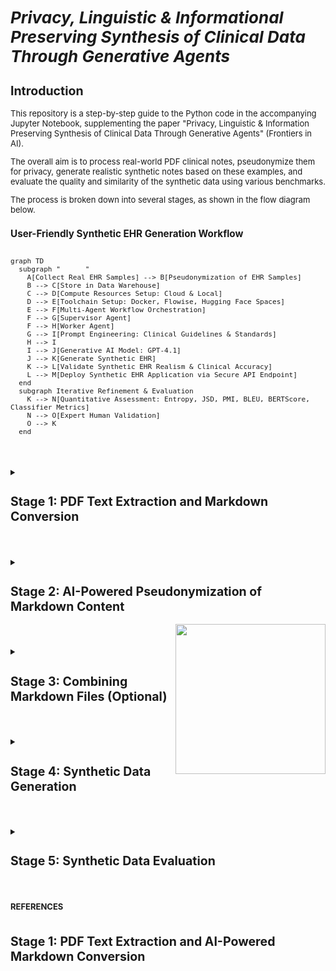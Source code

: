<span style="font-size: 13px;">

# *Privacy, Linguistic & Informational Preserving Synthesis of Clinical Data Through Generative Agents*


## Introduction

  This repository is a step-by-step guide to the Python code in the accompanying Jupyter Notebook, supplementing the paper "Privacy, Linguistic & Information Preserving Synthesis of Clinical Data Through Generative Agents" (Frontiers in AI).

  The overall aim is to process real-world PDF clinical notes, pseudonymize them for privacy, generate realistic synthetic notes based on these examples, and evaluate the quality and similarity of the synthetic data using various benchmarks.

  The process is broken down into several stages, as shown in the flow diagram below.

### User-Friendly Synthetic EHR Generation Workflow
```mermaid 

graph TD  
  subgraph "      "
    A[Collect Real EHR Samples] --> B[Pseudonymization of EHR Samples]  
    B --> C[Store in Data Warehouse]  
    C --> D[Compute Resources Setup: Cloud & Local]  
    D --> E[Toolchain Setup: Docker, Flowise, Hugging Face Spaces]  
    E --> F[Multi-Agent Workflow Orchestration]  
    F --> G[Supervisor Agent]  
    F --> H[Worker Agent]  
    G --> I[Prompt Engineering: Clinical Guidelines & Standards]  
    H --> I  
    I --> J[Generative AI Model: GPT-4.1]  
    J --> K[Generate Synthetic EHR]  
    K --> L[Validate Synthetic EHR Realism & Clinical Accuracy]  
    L --> M[Deploy Synthetic EHR Application via Secure API Endpoint]  
  end  
  subgraph Iterative Refinement & Evaluation  
    K --> N[Quantitative Assessment: Entropy, JSD, PMI, BLEU, BERTScore, Classifier Metrics]  
    N --> O[Expert Human Validation]  
    O --> K  
  end
  
  ```  
#
  </details>

  <details>
  <summary><h2><strong>Stage 1: PDF Text Extraction and Markdown Conversion</strong></h2></summary>

  This initial stage is crucial for transforming raw PDF documents into a structured Markdown format. This conversion makes the textual content more amenable to subsequent processing, such as pseudonymization and analysis. The process leverages an AI model for intelligent structuring of the extracted text.

  **Purpose:** To systematically extract all readable text content from a collection of PDF files and then convert this raw text into well-structured Markdown. The conversion aims to preserve or infer document elements like headings, lists, and paragraphs, utilizing the capabilities of an Azure OpenAI GPT-4.1 model.

  **Key Code Components:**

  1.  **`extract_text_from_pdf(pdf_path)`**:
      *   **Library Used:** `PyMuPDF (fitz)`
      *   **Functionality:**
          *   Opens a PDF file specified by `pdf_path`.
          *   Iterates through each page of the PDF.
          *   Extracts plain text from each page using `page.get_text("text")`.
          *   Concatenates the text from all pages, adding a double newline (`\n\n`) as a separator between page contents.
          *   Includes basic error handling to catch and report issues during PDF reading, returning `None` if an error occurs.

  2.  **`convert_text_to_markdown(text_content, pdf_filename)`**:
      *   **Library Used:** `openai` (for Azure OpenAI)
      *   **Functionality:**
          *   Takes the raw `text_content` (extracted from a PDF) and the original `pdf_filename` (for context in prompts) as input.
          *   If `text_content` is empty, it returns `None`.
          *   Constructs a request to the Azure OpenAI API using the initialized `client` object.
          *   **AI Model Invocation:**
              *   Uses the deployment specified by `AZURE_OPENAI_DEPLOYMENT_NAME` (e.g., "GPT4.1").
              *   Sends a chat completion request with:
                  *   A `system_prompt` instructing the AI to act as an assistant specialized in converting raw text to well-structured Markdown, emphasizing retention of meaning, structure, and technical details without adding conversational fluff.
                  *   A `user_prompt` that includes the `text_content` and `pdf_filename`, asking the AI to convert the text to Markdown, paying attention to potential structural elements (headings, lists, paragraphs) and to output *only* the Markdown content.
                  *   `temperature` is set to `0.2` for more deterministic and factual output.
                  *   `max_tokens` is set to `24000` to accommodate potentially large documents.
          *   Extracts the AI-generated Markdown from the API response.
          *   Includes error handling for the API call, printing an error message and returning `None` if the conversion fails.

  3.  **`save_single_markdown_file(markdown_content, output_path)`**:
      *   **Library Used:** `os` (for path manipulation, though file I/O is standard Python)
      *   **Functionality:**
          *   A utility function that takes the generated `markdown_content` string and an `output_path`.
          *   Writes the `markdown_content` to the specified `output_path` using UTF-8 encoding.
          *   Includes basic error handling for file writing operations.

  **Inputs:**

  *   A collection of original PDF files located in the directory specified by the `PDF_DIRECTORY_PATH` variable.
  *   Azure OpenAI Service Configuration:
      *   `AZURE_OPENAI_ENDPOINT`: The endpoint URL for your Azure OpenAI service.
      *   `AZURE_OPENAI_API_KEY`: Your Azure OpenAI API key (Note: This is a sensitive credential and should be managed securely, not hardcoded directly for production or shared repositories).
      *   `AZURE_OPENAI_DEPLOYMENT_NAME`: The specific deployment name of your model in Azure OpenAI Studio (e.g., "GPT4.1").
      *   `API_VERSION`: The API version for the Azure OpenAI service (e.g., "2024-12-01-preview").
  *   An initialized `AzureOpenAI` client object, configured with the above credentials.

  **Outputs:**

  *   Individual Markdown files, where each file corresponds to an input PDF.
  *   These Markdown files are named `[original_filename_without_extension].md` (e.g., `report1.pdf` becomes `report1.md`).
  *   The output Markdown files are saved directly within the `PDF_DIRECTORY_PATH`.

  **Configuration Variables Used:**

  *   `PDF_DIRECTORY_PATH`: String specifying the absolute or relative path to the directory containing the input PDF files.
  *   `AZURE_OPENAI_ENDPOINT`, `AZURE_OPENAI_API_KEY`, `AZURE_OPENAI_DEPLOYMENT_NAME`, `API_VERSION`: As described under "Inputs".
  *   Prompts within `convert_text_to_markdown`:
      *   `system_prompt`: Defines the AI's role and general output requirements.
      *   `user_prompt`: Provides the specific text and instructions for the conversion task.

  **Workflow Summary:**

  The main execution block iterates through each PDF file found in `PDF_DIRECTORY_PATH`. For each PDF:
  1.  Text is extracted using `extract_text_from_pdf`.
  2.  If text extraction is successful, the text is passed to `convert_text_to_markdown`.
  3.  If Markdown conversion is successful, the resulting Markdown content is saved as an individual `.md` file using `save_single_markdown_file`.
  4.  Progress and any errors are logged to the console.
  </details>

#

<details>
  <summary><h2><strong>Stage 2: AI-Powered Pseudonymization of Markdown Content</strong></h2></summary>

  This stage is critical for protecting patient privacy. It processes the Markdown files generated in Stage 1 to identify and replace personal identifiers, specifically names, with realistic-sounding pseudonyms. This creates a safer dataset for subsequent tasks, such as training generative models or sharing example data, while aiming to preserve the original document structure and all other content.

  *   **Purpose:** To automatically replace privacy-sensitive information, focusing on person names (e.g., patients, doctors, staff, family members), with plausible, fabricated pseudonyms. This process is performed using an Azure OpenAI model, with strict instructions to *only* modify names and meticulously preserve the original Markdown formatting and all other textual content.

  *   **Key Code Components:**
      *   **`pseudonymize_markdown(markdown_content, pdf_filename)`**:
          *   **Library Used:** `openai` (for Azure OpenAI).
          *   **Functionality:**
              *   Accepts the `markdown_content` (from Stage 1) and the original `pdf_filename` (for logging/context) as input.
              *   Returns `None` if the input `markdown_content` is empty.
              *   Constructs a `pseudo_user_prompt` that combines the input `markdown_content` with explicit instructions to replace only person names and maintain Markdown integrity.
              *   **AI Model Invocation (Azure OpenAI):**
                  *   Uses the same initialized `client` object and `AZURE_OPENAI_DEPLOYMENT_NAME` (e.g., "GPT4.1") as in Stage 1.
                  *   Sends a chat completion request with:
                      *   The `PSEUDO_SYSTEM_MESSAGE_CONTENT` (see Configuration below) which strictly defines the AI's role and constraints.
                      *   The constructed `pseudo_user_prompt` containing the actual Markdown text and task instructions.
                      *   `temperature` set to `0.2` to encourage deterministic and rule-abiding output.
                      *   `max_tokens` set to `24000` (or a similar appropriate value) to handle the full document.
                  *   Extracts the pseudonymized Markdown text from the AI's response.
                  *   Includes error handling for the API call, printing an error message and returning `None` if pseudonymization fails.
      *   **`save_single_markdown_file(markdown_content, output_path)`**:
          *   This is the same helper function reused from Stage 1.
          *   It saves the pseudonymized Markdown content to a new file, typically prefixed with "pseudo_".

  *   **Inputs:**
      *   Individual Markdown files (`[original_filename].md`) generated in Stage 1, located in `PDF_DIRECTORY_PATH`.
      *   Azure OpenAI Service Configuration:
          *   `AZURE_OPENAI_ENDPOINT`: The endpoint URL for your Azure OpenAI service.
          *   `AZURE_OPENAI_DEPLOYMENT_NAME`: The specific deployment name of your model (e.g., "GPT4.1").
          *   `API_VERSION`: The API version for the Azure OpenAI service.
          *   *(API Key is configured in the environment or client initialization but not detailed here for security).*
      *   An initialized `AzureOpenAI` client object.

  *   **Outputs:**
      *   Individual pseudonymized Markdown files.
      *   Naming convention: `pseudo_[original_filename_without_extension].md` (e.g., `pseudo_report1.md`).
      *   These files are saved within the same `PDF_DIRECTORY_PATH`.

  *   **Configuration Variables Used:**
      *   `PDF_DIRECTORY_PATH`: Path to the directory containing the Markdown files.
      *   Azure OpenAI parameters: `AZURE_OPENAI_ENDPOINT`, `AZURE_OPENAI_DEPLOYMENT_NAME`, `API_VERSION`.
      *   **`PSEUDO_SYSTEM_MESSAGE_CONTENT`**:
          ```
          "Vervang in de aangeleverde tekst uitsluitend de persoonsnamen (zoals patiëntnamen, namen van artsen, medewerkers, familieleden, etc.) door realistische, verzonnen pseudoniemen. Zorg ervoor dat de originele markdown opmaak van de tekst volledig behouden blijft. Geef als antwoord *alleen* de aangepaste tekst terug, zonder enige uitleg of extra commentaar."
          ```
          *(Translation: "In the provided text, replace only personal names (such as patient names, names of doctors, employees, family members, etc.) with realistic, fabricated pseudonyms. Ensure that the original markdown formatting of the text is fully preserved. Return *only* the modified text as the answer, without any explanation or extra commentary.")*
      *   **`PRIVACY_CATEGORIES`** (primarily for contextual understanding and potential future use in prompt refinement, though the current system prompt is highly specific to names):
          ```python
          PRIVACY_CATEGORIES = [
              "Persoonsnamen (patiënt, arts, etc.)",
              "Adressen",
              "Telefoonnummers",
              "E-mailadressen",
              "Geboortedata",
              "Burgerservicenummer (BSN) of andere ID-nummers",
              "Medische klachten, symptomen of diagnoses",
              "Medische behandelingen, medicatie of procedures",
              "Verzekeringsgegevens",
              "Financiële gegevens",
              "Andere direct identificeerbare persoonlijke informatie"
          ]
          ```

  *   **Workflow Summary:**
      The main script iterates through each Markdown file (produced in Stage 1) found in `PDF_DIRECTORY_PATH`. For each Markdown file:
      1.  The content of the Markdown file is read.
      2.  This content is passed to the `pseudonymize_markdown` function.
      3.  If the AI successfully returns pseudonymized content:
          *   The `save_single_markdown_file` function saves this modified content to a new file, prefixed with `pseudo_`.
      4.  Progress and any errors encountered during the API call or file operations are logged to the console.
      5.  The script also collects all pseudonymized content to later create a combined pseudonymized Markdown file.
</details>


<img align="right" width="240" height="240" src=".\FIGs\OUTPUT_1+2.png">

#


  <details>
  <summary><h2><strong>Stage 3: Combining Markdown Files (Optional)</strong></h2></summary>

  This stage is primarily for creating single files containing the processed data, which can be useful for reviewing the entire dataset or for simple corpus loading, although the subsequent stages load individual files.

  * **Purpose:** To concatenate the content of all individual Markdown files (both original converted and pseudonymized) into two single, large Markdown files.  
  * **Key Code Components:**  
    * save\_combined\_markdown\_to\_file(combined\_markdown\_content, output\_path, file\_description): A helper function to write the combined string to a specified file.  
  * **Inputs:**  
    * Individual Markdown files (\*.md and pseudo\_\*.md) from the PDF\_DIRECTORY\_PATH.  
  * **Outputs:**  
    * combined\_epds\_markdown.md (all original converted content) saved in the parent directory of PDF\_DIRECTORY\_PATH.  
    * pseudo\_combined\_epds\_markdown.md (all pseudonymized content) saved in the parent directory of PDF\_DIRECTORY\_PATH.  
  * **Configuration:**  
    * OUTPUT\_COMBINED\_MD\_FILE\_PATH, OUTPUT\_COMBINED\_PSEUDO\_MD\_FILE\_PATH: Define the output locations and filenames.

  *Note: The main execution block in the initial script handles the looping through files, calling the extraction/conversion/pseudonymization functions, appending content to lists (all\_markdown\_content, all\_pseudonymized\_content), and finally joining and saving the combined content.*
  </details>

#


  <details>
  <summary><h2><strong>Stage 4: Synthetic Data Generation</strong></h2></summary>

  Using the pseudonymized real data as examples and guided by detailed prompts, this stage generates entirely new, artificial patient records for low back pain.

  * **Purpose:** To create a dataset of synthetic physiotherapeutic EHR records that are realistic, follow clinical guidelines (KNGF low back pain), adhere to the ICF model, and mimic the structure and style of the real, pseudonymized data, but represent entirely new patient cases.  
  * **Key Code Components:**  
    * load\_pseudonymized\_examples(directory\_path): Reads content from the individual pseudo\_\*.md files to be included as examples in the AI generation prompt.  
    * generate\_synthetic\_record(client, example\_markdown\_content, record\_number): Constructs a detailed user prompt combining the Worker persona, specific instructions (ICF, KNGF, SOEP format, goal formulation, low back pain focus), and the loaded examples. Sends this to Azure OpenAI (using the client object and AZURE\_OPENAI\_DEPLOYMENT\_NAME) to generate a new, unique record.  
    * save\_synthetic\_record(synthetic\_content, output\_dir, record\_number): Saves the generated synthetic record to an individual file in a new directory.  
  * **Inputs:**  
    * Individual pseudonymized Markdown files (pseudo\_\*.md) from the directory specified by PSEUDO\_MD\_DIRECTORY\_PATH (which is set to reuse the original PDF\_DIRECTORY\_PATH in the provided code).  
    * Azure OpenAI API configuration and initialized client object.  
    * Detailed AI prompts defining the structure and clinical requirements for synthetic data (Supervisor and Worker prompts conceptually translated into the system and user messages).  
  * **Outputs:**  
    * Individual synthetic Markdown files (synthetic\_patient\_\*.md) created in a new output directory specified by SYNTHETIC\_OUTPUT\_DIR.  
  * **Configuration:**  
    * PSEUDO\_MD\_DIRECTORY\_PATH: The source directory for pseudonymized example data.  
    * SYNTHETIC\_OUTPUT\_DIR: The output directory where synthetic data will be saved.  
    * NUM\_SYNTHETIC\_RECORDS\_TO\_GENERATE: Controls how many synthetic files to create.  
    * Azure OpenAI endpoint, key, deployment name (AZURE\_OPENAI\_DEPLOYMENT\_NAME for generation), and API version.  
    * System and user prompts for the generation task. A higher temperature (0.8) is used here to encourage creativity and variation in the generated content.
  </details>

#


  <details>
  <summary><h2><strong>Stage 5: Synthetic Data Evaluation</strong></h2></summary>

  This final stage assesses the quality and similarity of the generated synthetic data compared to the pseudonymized real data using a combination of quantitative benchmarks and a qualitative AI-based review.

  * **Purpose:** To provide metrics and descriptions that indicate how well the synthetic data captures the linguistic, structural, and clinical characteristics of the real-world pseudonymized data.  
  * **Key Code Components:**  
    * load\_file\_content(filepath): Helper function to load content for evaluation.  
    * calculate\_entropy(text, unit): Calculates Shannon's Entropy (character and word level) for the entire corpus of pseudonymized and synthetic texts, measuring linguistic diversity.  
    * calculate\_avg\_bigram\_pmi(text, min\_freq): Calculates the average Pointwise Mutual Information (PMI) for word bigrams above a minimum frequency threshold, serving as a proxy for Mutual Information and measuring word association strength.  
    * calculate\_corpus\_bleu(synthetic\_contents, pseudo\_contents\_list): Calculates the corpus-level BLEU score, measuring n-gram overlap between synthetic texts and the reference set of pseudonymized texts. Requires the sacrebleu library.  
    * calculate\_corpus\_bertscore(synthetic\_contents, pseudo\_contents\_list, lang='nl'): Calculates the BERT Score (Precision, Recall, F1), measuring semantic similarity using contextual embeddings. Requires the bert\_score library.  
    * compare\_docs\_with\_gpt4(client, pseudo\_content, synthetic\_content, pseudo\_filename, synthetic\_filename): Sends pairs of pseudonymized and synthetic texts to Azure OpenAI (using the client object and AZURE\_OPENAI\_DEPLOYMENT\_NAME) with a prompt asking for a qualitative comparison based on structure, style, clinical patterns, and realism, providing a descriptive summary and a rating (Laag/Matig/Hoog).  
    * Code to load *all* contents from both corpora, calculate the quantitative benchmarks, perform pairwise GPT-4 comparisons (randomly pairing synthetic files with pseudonymized ones up to NUM\_COMPARISON\_PAIRS\_TO\_EVALUATE), print all results in a structured report, and optionally save to a JSON file (COMPARISON\_RESULTS\_FILE).  
  * **Inputs:**  
    * Individual pseudonymized Markdown files (pseudo\_\*.md) from PSEUDO\_MD\_DIRECTORY\_PATH\_COMPARE.  
    * Individual synthetic Markdown files (synthetic\_patient\_\*.md) from SYNTHETIC\_MD\_DIRECTORY\_PATH.  
    * Azure OpenAI API configuration and initialized client object (specifically for the qualitative GPT-4 comparison part).  
  * **Outputs:**  
    * Quantitative benchmark values (Character Entropy, Word Entropy, Average Document Length, Average Bigram PMI, BLEU Score, BERT Score) printed to the console.  
    * Qualitative comparison summaries and ratings from GPT-4 for sampled pairs, printed to the console.  
    * Optional JSON file (COMPARISON\_RESULTS\_FILE) containing all benchmark and pairwise results.  
  * **Configuration:**  
    * PSEUDO\_MD\_DIRECTORY\_PATH\_COMPARE: Source directory for pseudonymized files used as references for comparison.  
    * SYNTHETIC\_MD\_DIRECTORY\_PATH: Source directory for synthetic files.  
    * NUM\_COMPARISON\_PAIRS\_TO\_EVALUATE: How many synthetic files to sample for the pairwise GPT-4 comparison.  
    * PMI\_MIN\_BIGRAM\_FREQ: Minimum frequency for a bigram to be included in the Average PMI calculation.  
    * Azure OpenAI endpoint, key, deployment name (AZURE\_OPENAI\_DEPLOYMENT\_NAME for the comparison task), and API version. A lower temperature (0.1) is used for the comparison prompt to encourage deterministic analysis.  
    * The prompt for compare\_docs\_with\_gpt4 explicitly defines the comparison criteria and output format.  
  * **Benchmark Metrics Explained:**  
    * **Shannon's Entropy (Character/Word):** Measures linguistic diversity and unpredictability at the character or word level. Higher values indicate more variety.  
    * **Average Document Length (Characters):** A simple measure of the average size or volume of content per document.  
    * **Average Bigram Pointwise Mutual Information (PMI):** A proxy for Mutual Information, measuring the average strength of association between adjacent words. Higher values suggest stronger or more specific word co-occurrence patterns.  
    * **BLEU Score:** Measures surface-level n-gram overlap. A low score is generally desired for synthetic data to show it's not copying phrasing.  
    * **BERT Score (Precision, Recall, F1):** Measures deeper semantic similarity using contextual embeddings. F1 provides a balanced score of how well the synthetic data captures the meaning and concepts of the real data.  
    * **Informational Accuracy:** A standard, generalizable metric is noted as challenging in this context. Aspects of information capture and clinical plausibility are covered qualitatively by the GPT-4 comparison and partially by BERTScore (semantic similarity) and length comparison.  
    * **Qualitative GPT-4 Comparison:** Provides a human-like assessment by an AI model, evaluating structure, style, clinical realism, and adherence to format based on explicit criteria, offering a descriptive summary and a categorical rating (Laag/Matig/Hoog).

  This guide provides a structured overview of the code's functionality across the different stages of processing, generating, and evaluating the physiotherapeutic EHR data. Refer to the code cells in the notebook for the specific implementation details of each function and the main execution flow.
  </details>

#

**REFERENCES**

#

## Stage 1: PDF Text Extraction and AI-Powered Markdown Conversion


</span>